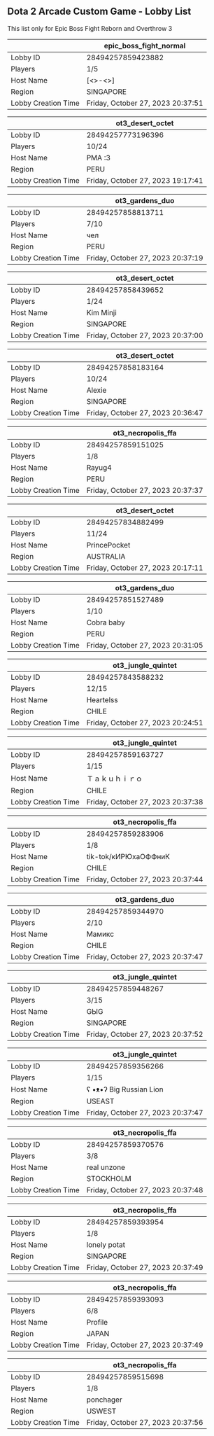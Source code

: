 ## Dota 2 Arcade Custom Game - Lobby List

This list only for Epic Boss Fight Reborn and Overthrow 3

|  | epic_boss_fight_normal |
| ------ | ------ |
| Lobby ID | 28494257859423882 |
| Players | 1/5 |
| Host Name | [<>-<>] |
| Region | SINGAPORE |
| Lobby Creation Time | Friday, October 27, 2023 20:37:51 |


|  | ot3_desert_octet |
| ------ | ------ |
| Lobby ID | 28494257773196396 |
| Players | 10/24 |
| Host Name | PMA :3 |
| Region | PERU |
| Lobby Creation Time | Friday, October 27, 2023 19:17:41 |


|  | ot3_gardens_duo |
| ------ | ------ |
| Lobby ID | 28494257858813711 |
| Players | 7/10 |
| Host Name | чел |
| Region | PERU |
| Lobby Creation Time | Friday, October 27, 2023 20:37:19 |


|  | ot3_desert_octet |
| ------ | ------ |
| Lobby ID | 28494257858439652 |
| Players | 1/24 |
| Host Name | Kim Minji |
| Region | SINGAPORE |
| Lobby Creation Time | Friday, October 27, 2023 20:37:00 |


|  | ot3_desert_octet |
| ------ | ------ |
| Lobby ID | 28494257858183164 |
| Players | 10/24 |
| Host Name | Alexie |
| Region | SINGAPORE |
| Lobby Creation Time | Friday, October 27, 2023 20:36:47 |


|  | ot3_necropolis_ffa |
| ------ | ------ |
| Lobby ID | 28494257859151025 |
| Players | 1/8 |
| Host Name | Rayug4 |
| Region | PERU |
| Lobby Creation Time | Friday, October 27, 2023 20:37:37 |


|  | ot3_desert_octet |
| ------ | ------ |
| Lobby ID | 28494257834882499 |
| Players | 11/24 |
| Host Name | PrincePocket |
| Region | AUSTRALIA |
| Lobby Creation Time | Friday, October 27, 2023 20:17:11 |


|  | ot3_gardens_duo |
| ------ | ------ |
| Lobby ID | 28494257851527489 |
| Players | 1/10 |
| Host Name | Cobra baby |
| Region | PERU |
| Lobby Creation Time | Friday, October 27, 2023 20:31:05 |


|  | ot3_jungle_quintet |
| ------ | ------ |
| Lobby ID | 28494257843588232 |
| Players | 12/15 |
| Host Name | Heartelss |
| Region | CHILE |
| Lobby Creation Time | Friday, October 27, 2023 20:24:51 |


|  | ot3_jungle_quintet |
| ------ | ------ |
| Lobby ID | 28494257859163727 |
| Players | 1/15 |
| Host Name | Ｔａｋｕｈｉｒｏ |
| Region | CHILE |
| Lobby Creation Time | Friday, October 27, 2023 20:37:38 |


|  | ot3_necropolis_ffa |
| ------ | ------ |
| Lobby ID | 28494257859283906 |
| Players | 1/8 |
| Host Name | tik-tok/кИРЮхаОФФниК |
| Region | CHILE |
| Lobby Creation Time | Friday, October 27, 2023 20:37:44 |


|  | ot3_gardens_duo |
| ------ | ------ |
| Lobby ID | 28494257859344970 |
| Players | 2/10 |
| Host Name | Мамикс |
| Region | CHILE |
| Lobby Creation Time | Friday, October 27, 2023 20:37:47 |


|  | ot3_jungle_quintet |
| ------ | ------ |
| Lobby ID | 28494257859448267 |
| Players | 3/15 |
| Host Name | GЫG |
| Region | SINGAPORE |
| Lobby Creation Time | Friday, October 27, 2023 20:37:52 |


|  | ot3_jungle_quintet |
| ------ | ------ |
| Lobby ID | 28494257859356266 |
| Players | 1/15 |
| Host Name | ʕ •ᴥ•ʔ Big Russian Lion |
| Region | USEAST |
| Lobby Creation Time | Friday, October 27, 2023 20:37:47 |


|  | ot3_necropolis_ffa |
| ------ | ------ |
| Lobby ID | 28494257859370576 |
| Players | 3/8 |
| Host Name | real unzone |
| Region | STOCKHOLM |
| Lobby Creation Time | Friday, October 27, 2023 20:37:48 |


|  | ot3_necropolis_ffa |
| ------ | ------ |
| Lobby ID | 28494257859393954 |
| Players | 1/8 |
| Host Name | lonely potat |
| Region | SINGAPORE |
| Lobby Creation Time | Friday, October 27, 2023 20:37:49 |


|  | ot3_necropolis_ffa |
| ------ | ------ |
| Lobby ID | 28494257859393093 |
| Players | 6/8 |
| Host Name | Profile |
| Region | JAPAN |
| Lobby Creation Time | Friday, October 27, 2023 20:37:49 |


|  | ot3_necropolis_ffa |
| ------ | ------ |
| Lobby ID | 28494257859515698 |
| Players | 1/8 |
| Host Name | ponchager |
| Region | USWEST |
| Lobby Creation Time | Friday, October 27, 2023 20:37:56 |


